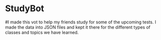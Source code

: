 # StudyBot
#I made this vot to help my friends study for some of the upcoming tests. I made the data into JSON files and kept it there for the different types of classes and topics we have learned.
